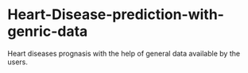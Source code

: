 # Heart-Disease-prediction-with-genric-data
 Heart diseases prognasis with the help of general data available by the users.
